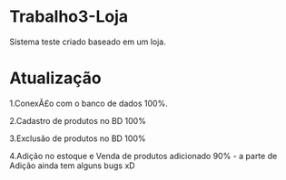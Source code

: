 # Trabalho3-Loja

Sistema teste criado baseado em um loja.

# Atualização

1.ConexÃ£o com o banco de dados 100%.

2.Cadastro de produtos no BD 100%

3.Exclusão de produtos no BD 100%

4.Adição no estoque e Venda de produtos adicionado 90% - a parte de Adição ainda tem alguns bugs xD 
